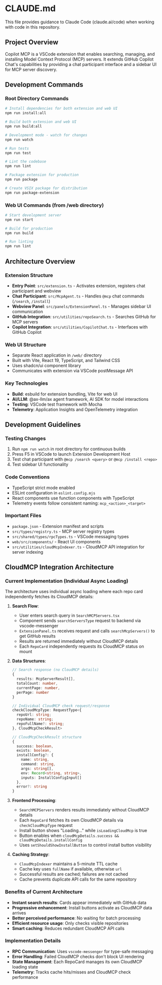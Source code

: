 # CLAUDE.md

This file provides guidance to Claude Code (claude.ai/code) when working with code in this repository.

## Project Overview

Copilot MCP is a VSCode extension that enables searching, managing, and installing Model Context Protocol (MCP) servers. It extends GitHub Copilot Chat's capabilities by providing a chat participant interface and a sidebar UI for MCP server discovery.

## Development Commands

### Root Directory Commands
```bash
# Install dependencies for both extension and web UI
npm run install:all

# Build both extension and web UI
npm run build:all

# Development mode - watch for changes
npm run watch

# Run tests
npm run test

# Lint the codebase
npm run lint

# Package extension for production
npm run package

# Create VSIX package for distribution
npm run package-extension
```

### Web UI Commands (from /web directory)
```bash
# Start development server
npm run start

# Build for production
npm run build

# Run linting
npm run lint
```

## Architecture Overview

### Extension Structure
- **Entry Point**: `src/extension.ts` - Activates extension, registers chat participant and webview
- **Chat Participant**: `src/McpAgent.ts` - Handles `@mcp` chat commands (`/search`, `/install`)
- **Webview Panel**: `src/panels/ExtensionPanel.ts` - Manages sidebar UI communication
- **GitHub Integration**: `src/utilities/repoSearch.ts` - Searches GitHub for MCP servers
- **Copilot Integration**: `src/utilities/CopilotChat.ts` - Interfaces with GitHub Copilot

### Web UI Structure
- Separate React application in `/web/` directory
- Built with Vite, React 19, TypeScript, and Tailwind CSS
- Uses shadcn/ui component library
- Communicates with extension via VSCode postMessage API

### Key Technologies
- **Build**: esbuild for extension bundling, Vite for web UI
- **AI/LLM**: @ax-llm/ax agent framework, AI SDK for model interactions
- **Testing**: VSCode test framework with Mocha
- **Telemetry**: Application Insights and OpenTelemetry integration

## Development Guidelines

### Testing Changes
1. Run `npm run watch` in root directory for continuous builds
2. Press F5 in VSCode to launch Extension Development Host
3. Test chat participant with `@mcp /search <query>` or `@mcp /install <repo>`
4. Test sidebar UI functionality

### Code Conventions
- TypeScript strict mode enabled
- ESLint configuration in `eslint.config.mjs`
- React components use function components with TypeScript
- Telemetry events follow consistent naming: `mcp_<action>_<target>`

### Important Files
- `package.json` - Extension manifest and scripts
- `src/types/registry.ts` - MCP server registry types
- `src/shared/types/rpcTypes.ts` - VSCode messaging types
- `web/src/components/` - React UI components
- `src/utilities/cloudMcpIndexer.ts` - CloudMCP API integration for server indexing

## CloudMCP Integration Architecture

### Current Implementation (Individual Async Loading)

The architecture uses individual async loading where each repo card independently fetches its CloudMCP details:

1. **Search Flow**:
   - User enters search query in `SearchMCPServers.tsx`
   - Component sends `searchServersType` request to backend via vscode-messenger
   - `ExtensionPanel.ts` receives request and calls `searchMcpServers()` to get GitHub results
   - Results are returned immediately without CloudMCP details
   - Each `RepoCard` independently requests its CloudMCP status on mount

2. **Data Structures**:
   ```typescript
   // Search response (no CloudMCP details)
   {
     results: McpServerResult[],
     totalCount: number,
     currentPage: number,
     perPage: number
   }
   
   // Individual CloudMCP check request/response
   checkCloudMcpType: RequestType<{
     repoUrl: string;
     repoName: string;
     repoFullName?: string;
   }, CloudMcpCheckResult>
   
   // CloudMcpCheckResult structure
   {
     success: boolean,
     exists: boolean,
     installConfig?: {
       name: string,
       command: string,
       args: string[],
       env: Record<string, string>,
       inputs: InstallConfigInput[]
     },
     error?: string
   }
   ```

3. **Frontend Processing**:
   - `SearchMCPServers` renders results immediately without CloudMCP details
   - Each `RepoCard` fetches its own CloudMCP details via `checkCloudMcpType` request
   - Install button shows "Loading..." while `isLoadingCloudMcp` is true
   - Button enables when `cloudMcpDetails.success && cloudMcpDetails.installConfig`
   - Uses `setShouldShowInstallButton` to control install button visibility

4. **Caching Strategy**:
   - `CloudMcpIndexer` maintains a 5-minute TTL cache
   - Cache key uses `fullName` if available, otherwise `url`
   - Successful results are cached; failures are not cached
   - Cache prevents duplicate API calls for the same repository

### Benefits of Current Architecture
- **Instant search results**: Cards appear immediately with GitHub data
- **Progressive enhancement**: Install buttons activate as CloudMCP data arrives
- **Better perceived performance**: No waiting for batch processing
- **Efficient resource usage**: Only checks visible repositories
- **Smart caching**: Reduces redundant CloudMCP API calls

### Implementation Details
- **RPC Communication**: Uses `vscode-messenger` for type-safe messaging
- **Error Handling**: Failed CloudMCP checks don't block UI rendering
- **State Management**: Each RepoCard manages its own CloudMCP loading state
- **Telemetry**: Tracks cache hits/misses and CloudMCP check performance